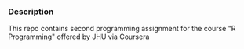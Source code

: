 ### Description


 
This repo contains second programming assignment for the course "R Programming" offered by JHU via Coursera
